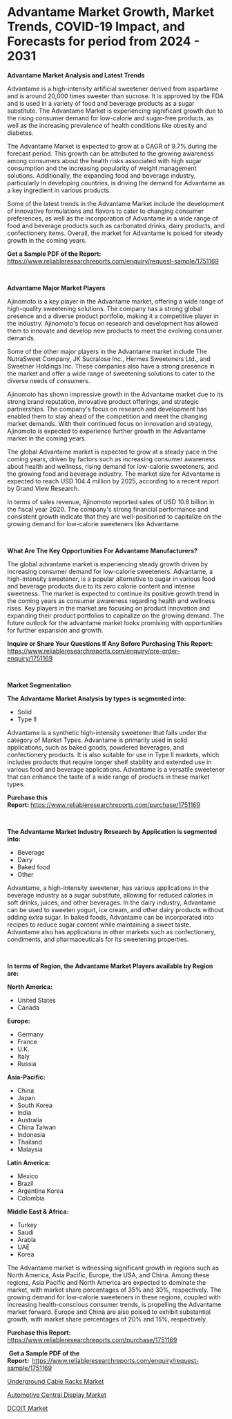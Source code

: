 <p><h1>Advantame Market Growth, Market Trends, COVID-19 Impact, and Forecasts for period from 2024 - 2031</h1></p><p><strong>Advantame Market Analysis and Latest Trends</strong></p>
<p><p>Advantame is a high-intensity artificial sweetener derived from aspartame and is around 20,000 times sweeter than sucrose. It is approved by the FDA and is used in a variety of food and beverage products as a sugar substitute. The Advantame Market is experiencing significant growth due to the rising consumer demand for low-calorie and sugar-free products, as well as the increasing prevalence of health conditions like obesity and diabetes.</p><p>The Advantame Market is expected to grow at a CAGR of 9.7% during the forecast period. This growth can be attributed to the growing awareness among consumers about the health risks associated with high sugar consumption and the increasing popularity of weight management solutions. Additionally, the expanding food and beverage industry, particularly in developing countries, is driving the demand for Advantame as a key ingredient in various products.</p><p>Some of the latest trends in the Advantame Market include the development of innovative formulations and flavors to cater to changing consumer preferences, as well as the incorporation of Advantame in a wide range of food and beverage products such as carbonated drinks, dairy products, and confectionery items. Overall, the market for Advantame is poised for steady growth in the coming years.</p></p>
<p><strong>Get a Sample PDF of the Report:&nbsp;</strong> <a href="https://www.reliableresearchreports.com/enquiry/request-sample/1751169">https://www.reliableresearchreports.com/enquiry/request-sample/1751169</a></p>
<p>&nbsp;</p>
<p><strong>Advantame Major Market Players</strong></p>
<p><p>Ajinomoto is a key player in the Advantame market, offering a wide range of high-quality sweetening solutions. The company has a strong global presence and a diverse product portfolio, making it a competitive player in the industry. Ajinomoto's focus on research and development has allowed them to innovate and develop new products to meet the evolving consumer demands. </p><p>Some of the other major players in the Advantame market include The NutraSweet Company, JK Sucralose Inc., Hermes Sweeteners Ltd., and Sweetner Holdings Inc. These companies also have a strong presence in the market and offer a wide range of sweetening solutions to cater to the diverse needs of consumers.</p><p>Ajinomoto has shown impressive growth in the Advantame market due to its strong brand reputation, innovative product offerings, and strategic partnerships. The company's focus on research and development has enabled them to stay ahead of the competition and meet the changing market demands. With their continued focus on innovation and strategy, Ajinomoto is expected to experience further growth in the Advantame market in the coming years.</p><p>The global Advantame market is expected to grow at a steady pace in the coming years, driven by factors such as increasing consumer awareness about health and wellness, rising demand for low-calorie sweeteners, and the growing food and beverage industry. The market size for Advantame is expected to reach USD 104.4 million by 2025, according to a recent report by Grand View Research.</p><p>In terms of sales revenue, Ajinomoto reported sales of USD 10.6 billion in the fiscal year 2020. The company's strong financial performance and consistent growth indicate that they are well-positioned to capitalize on the growing demand for low-calorie sweeteners like Advantame.</p></p>
<p>&nbsp;</p>
<p><strong>What Are The Key Opportunities For Advantame Manufacturers?</strong></p>
<p><p>The global advantame market is experiencing steady growth driven by increasing consumer demand for low-calorie sweeteners. Advantame, a high-intensity sweetener, is a popular alternative to sugar in various food and beverage products due to its zero calorie content and intense sweetness. The market is expected to continue its positive growth trend in the coming years as consumer awareness regarding health and wellness rises. Key players in the market are focusing on product innovation and expanding their product portfolios to capitalize on the growing demand. The future outlook for the advantame market looks promising with opportunities for further expansion and growth.</p></p>
<p><strong>Inquire or Share Your Questions If Any Before Purchasing This Report:</strong> <a href="https://www.reliableresearchreports.com/enquiry/pre-order-enquiry/1751169">https://www.reliableresearchreports.com/enquiry/pre-order-enquiry/1751169</a></p>
<p>&nbsp;</p>
<p><strong>Market Segmentation</strong></p>
<p><strong>The Advantame Market Analysis by types is segmented into:</strong></p>
<p><ul><li>Solid</li><li>Type II</li></ul></p>
<p><p>Advantame is a synthetic high-intensity sweetener that falls under the category of Market Types. Advantame is primarily used in solid applications, such as baked goods, powdered beverages, and confectionery products. It is also suitable for use in Type II markets, which includes products that require longer shelf stability and extended use in various food and beverage applications. Advantame is a versatile sweetener that can enhance the taste of a wide range of products in these market types.</p></p>
<p><strong>Purchase this Report:&nbsp;</strong><a href="https://www.reliableresearchreports.com/purchase/1751169">https://www.reliableresearchreports.com/purchase/1751169</a></p>
<p>&nbsp;</p>
<p><strong>The Advantame Market Industry Research by Application is segmented into:</strong></p>
<p><ul><li>Beverage</li><li>Dairy</li><li>Baked food</li><li>Other</li></ul></p>
<p><p>Advantame, a high-intensity sweetener, has various applications in the beverage industry as a sugar substitute, allowing for reduced calories in soft drinks, juices, and other beverages. In the dairy industry, Advantame can be used to sweeten yogurt, ice cream, and other dairy products without adding extra sugar. In baked foods, Advantame can be incorporated into recipes to reduce sugar content while maintaining a sweet taste. Advantame also has applications in other markets such as confectionery, condiments, and pharmaceuticals for its sweetening properties.</p></p>
<p>&nbsp;</p>
<p><strong>In terms of Region, the Advantame Market Players available by Region are:</strong></p>
<p>
    <p> <strong> North America: </strong>
        <ul>
            <li>United States</li>
            <li>Canada</li>
        </ul>
        </p> 
    <p> <strong> Europe: </strong>
        <ul>
            <li>Germany</li>
            <li>France</li>
            <li>U.K.</li>
            <li>Italy</li>
            <li>Russia</li>
        </ul>
        </p> 
    <p> <strong> Asia-Pacific: </strong>
        <ul>
            <li>China</li>
            <li>Japan</li>
            <li>South Korea</li>
            <li>India</li>
            <li>Australia</li>
            <li>China Taiwan</li>
            <li>Indonesia</li>
            <li>Thailand</li>
            <li>Malaysia</li>
        </ul>
        </p> 
    <p> <strong> Latin America: </strong>
        <ul>
            <li>Mexico</li>
            <li>Brazil</li>
            <li>Argentina Korea</li>
            <li>Colombia</li>
        </ul>
        </p> 
    <p> <strong> Middle East & Africa: </strong>
        <ul>
            <li>Turkey</li>
            <li>Saudi</li>
            <li>Arabia</li>
            <li>UAE</li>
            <li>Korea</li>
        </ul>
    </p>
    </p>
<p><p>The Advantame market is witnessing significant growth in regions such as North America, Asia Pacific, Europe, the USA, and China. Among these regions, Asia Pacific and North America are expected to dominate the market, with market share percentages of 35% and 30%, respectively. The growing demand for low-calorie sweeteners in these regions, coupled with increasing health-conscious consumer trends, is propelling the Advantame market forward. Europe and China are also poised to exhibit substantial growth, with market share percentages of 20% and 15%, respectively.</p></p>
<p><strong>Purchase this Report: </strong><a href="https://www.reliableresearchreports.com/purchase/1751169">https://www.reliableresearchreports.com/purchase/1751169</a></p>
<p>&nbsp;<strong>Get a Sample PDF of the Report:&nbsp;&nbsp;</strong><a href="https://www.reliableresearchreports.com/enquiry/request-sample/1751169">https://www.reliableresearchreports.com/enquiry/request-sample/1751169</a></p>
<p><strong></strong></p>
<p><p><a href="https://view.publitas.com/reportprime-1/underground-cable-racks-market-a-comprehensive-report-of-its-market-share-growth-trends-2023-2030/">Underground Cable Racks Market</a></p><p><a href="https://view.publitas.com/reportprime-1/automotive-central-display-market-with-the-goal-of-estimating-the-market-size-and-future-growth-potential-of-various-market-segments-based-on-component-applications-end-user-and-region/">Automotive Central Display Market</a></p><p><a href="https://github.com/Glendatilghmankmgz0rbhwpy/Market-Research-Report-List-1/blob/main/dcoit-market.md">DCOIT Market</a></p></p>